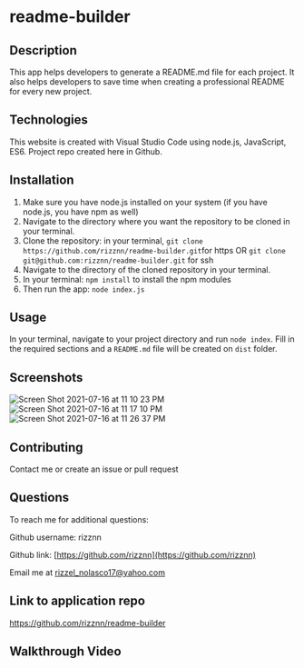 # readme-builder

## Description
This app helps developers to generate a README.md file for each project. It also helps developers to save time when creating a professional README for every new project.
	
## Technologies
This website is created with Visual Studio Code using node.js, JavaScript, ES6. Project repo created here in Github.

## Installation
1. Make sure you have node.js installed on your system (if you have node.js, you have npm as well)
2. Navigate to the directory where you want the repository to be cloned in your terminal.
3. Clone the repository: in your terminal, `git clone https://github.com/rizznn/readme-builder.git`for https OR `git clone git@github.com:rizznn/readme-builder.git` for ssh
4. Navigate to the directory of the cloned repository in your terminal.
5. In your terminal: `npm install` to install the npm modules
6. Then run the app: `node index.js`

## Usage
In your terminal, navigate to your project directory and run `node index`. Fill in the required sections and a `README.md` file will be created on `dist` folder.

## Screenshots
![Screen Shot 2021-07-16 at 11 10 23 PM](https://user-images.githubusercontent.com/80712058/126023870-9625eb95-3d36-4d69-8cea-291c04e8d156.png)
![Screen Shot 2021-07-16 at 11 17 10 PM](https://user-images.githubusercontent.com/80712058/126023875-4ebd6560-8607-482b-bae5-c79c1a7af8bd.png)
![Screen Shot 2021-07-16 at 11 26 37 PM](https://user-images.githubusercontent.com/80712058/126024050-4707b6c3-b090-4ca2-ba65-a96ecbf0a14b.png)

## Contributing
Contact me or create an issue or pull request

## Questions
  To reach me for additional questions:

  Github username: rizznn 

  Github link: [https://github.com/rizznn](https://github.com/rizznn) 

  Email me at [rizzel_nolasco17@yahoo.com](mailto:rizzel_nolasco17@yahoo.com)

## Link to application repo
https://github.com/rizznn/readme-builder

## Walkthrough Video

